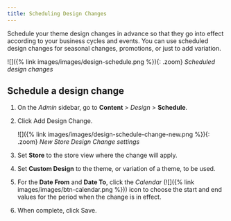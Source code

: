 ```yaml
---
title: Scheduling Design Changes
---
```


Schedule your theme design changes in advance so that they go into effect according to your business cycles and events. You can use scheduled design changes for seasonal changes, promotions, or just to add variation.

![]({% link images/images/design-schedule.png %}){: .zoom}
_Scheduled design changes_

## Schedule a design change

1. On the _Admin_ sidebar, go to **Content** > _Design_ > **Schedule**.

1. Click <span class="btn">Add Design Change</span>.

   ![]({% link images/images/design-schedule-change-new.png %}){: .zoom}
   _New Store Design Change settings_

1. Set **Store** to the store view where the change will apply.

1. Set **Custom Design** to the theme, or variation of a theme, to be used.

1. For the **Date From** and **Date To**, click the _Calendar_ (![]({% link images/images/btn-calendar.png %})) icon to choose the start and end values for the period when the change is in effect.

1. When complete, click <span class="btn">Save</span>.
